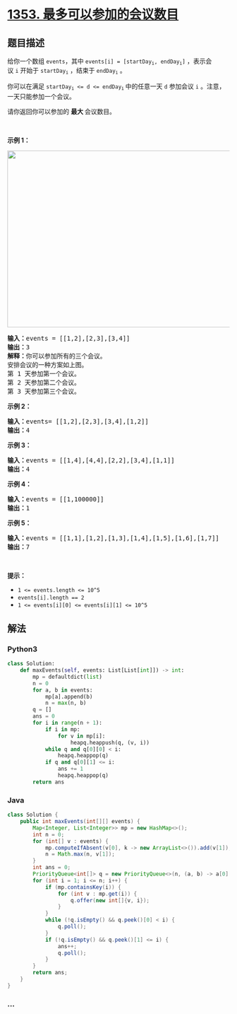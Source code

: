 # [1353. 最多可以参加的会议数目](https://leetcode-cn.com/problems/maximum-number-of-events-that-can-be-attended)



## 题目描述

<!-- 这里写题目描述 -->

<p>给你一个数组&nbsp;<code>events</code>，其中&nbsp;<code>events[i] = [startDay<sub>i</sub>, endDay<sub>i</sub>]</code>&nbsp;，表示会议&nbsp;<code>i</code>&nbsp;开始于&nbsp;<code>startDay<sub>i</sub></code>&nbsp;，结束于&nbsp;<code>endDay<sub>i</sub></code>&nbsp;。</p>

<p>你可以在满足&nbsp;<code>startDay<sub>i</sub>&nbsp;&lt;= d &lt;= endDay<sub>i</sub></code><sub>&nbsp;</sub>中的任意一天&nbsp;<code>d</code>&nbsp;参加会议&nbsp;<code>i</code>&nbsp;。注意，一天只能参加一个会议。</p>

<p>请你返回你可以参加的&nbsp;<strong>最大&nbsp;</strong>会议数目。</p>

<p>&nbsp;</p>

<p><strong>示例 1：</strong></p>

<p><img alt="" src="https://assets.leetcode-cn.com/aliyun-lc-upload/uploads/2020/02/16/e1.png" style="height: 400px; width: 600px;"></p>

<pre><strong>输入：</strong>events = [[1,2],[2,3],[3,4]]
<strong>输出：</strong>3
<strong>解释：</strong>你可以参加所有的三个会议。
安排会议的一种方案如上图。
第 1 天参加第一个会议。
第 2 天参加第二个会议。
第 3 天参加第三个会议。
</pre>

<p><strong>示例 2：</strong></p>

<pre><strong>输入：</strong>events= [[1,2],[2,3],[3,4],[1,2]]
<strong>输出：</strong>4
</pre>

<p><strong>示例 3：</strong></p>

<pre><strong>输入：</strong>events = [[1,4],[4,4],[2,2],[3,4],[1,1]]
<strong>输出：</strong>4
</pre>

<p><strong>示例 4：</strong></p>

<pre><strong>输入：</strong>events = [[1,100000]]
<strong>输出：</strong>1
</pre>

<p><strong>示例 5：</strong></p>

<pre><strong>输入：</strong>events = [[1,1],[1,2],[1,3],[1,4],[1,5],[1,6],[1,7]]
<strong>输出：</strong>7
</pre>

<p>&nbsp;</p>

<p><strong>提示：</strong></p>

<ul>
	<li><code>1 &lt;= events.length &lt;= 10^5</code></li>
	<li><code>events[i].length == 2</code></li>
	<li><code>1 &lt;= events[i][0] &lt;= events[i][1] &lt;= 10^5</code></li>
</ul>


## 解法

<!-- 这里可写通用的实现逻辑 -->

<!-- tabs:start -->

### **Python3**

<!-- 这里可写当前语言的特殊实现逻辑 -->

```python
class Solution:
    def maxEvents(self, events: List[List[int]]) -> int:
        mp = defaultdict(list)
        n = 0
        for a, b in events:
            mp[a].append(b)
            n = max(n, b)
        q = []
        ans = 0
        for i in range(n + 1):
            if i in mp:
                for v in mp[i]:
                    heapq.heappush(q, (v, i))
            while q and q[0][0] < i:
                heapq.heappop(q)
            if q and q[0][1] <= i:
                ans += 1
                heapq.heappop(q)
        return ans
```

### **Java**

<!-- 这里可写当前语言的特殊实现逻辑 -->

```java
class Solution {
    public int maxEvents(int[][] events) {
        Map<Integer, List<Integer>> mp = new HashMap<>();
        int n = 0;
        for (int[] v : events) {
            mp.computeIfAbsent(v[0], k -> new ArrayList<>()).add(v[1]);
            n = Math.max(n, v[1]);
        }
        int ans = 0;
        PriorityQueue<int[]> q = new PriorityQueue<>(n, (a, b) -> a[0] - b[0]);
        for (int i = 1; i <= n; i++) {
            if (mp.containsKey(i)) {
                for (int v : mp.get(i)) {
                    q.offer(new int[]{v, i});
                }
            }
            while (!q.isEmpty() && q.peek()[0] < i) {
                q.poll();
            }
            if (!q.isEmpty() && q.peek()[1] <= i) {
                ans++;
                q.poll();
            }
        }
        return ans; 
    }
}
```

### **...**

```

```

<!-- tabs:end -->
